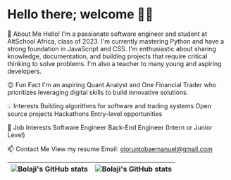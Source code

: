 # Hello there; welcome 👋🏾

🌱 About Me
Hello! I'm a passionate software engineer and student at AltSchool Africa, class of 2023. I'm currently mastering Python and have a strong foundation in JavaScript and CSS. I'm enthusiastic about sharing knowledge, documentation, and building projects that require critical thinking to solve problems. I'm also a teacher to many young and aspiring developers.

😊 Fun Fact
I'm an aspiring Quant Analyst and One Financial Trader who prioritizes leveraging digital skills to build innovative solutions.

💡 Interests
Building algorithms for software and trading systems
Open source projects
Hackathons
Entry-level opportunities

💼 Job Interests
Software Engineer
Back-End Engineer (Intern or Junior Level)

📫 Contact Me
View my resume
Email: oloruntobaemanuel@gmail.com

| <img align="center" src="https://github-readme-stats.vercel.app/api?username=bolajiayodeji&show_icons=true&include_all_commits=true&hide_border=true" alt="Bolaji's GitHub stats" /> | <img align="center" src="https://github-readme-stats.vercel.app/api/top-langs/?username=bolajiayodeji&langs_count=8&layout=compact&hide_border=true" alt="Bolaji's GitHub stats" /> |
| ------------- | ------------- |
